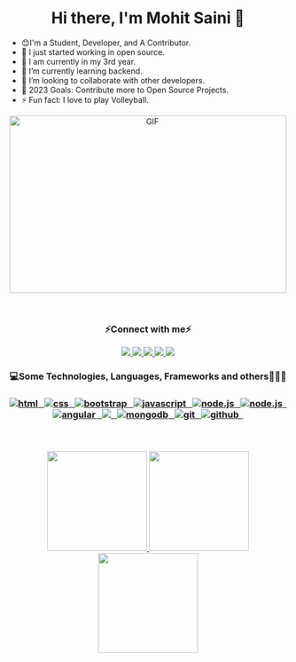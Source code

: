 # <h1 align="center">Hi there, I'm Mohit Saini 👋</h1>

- 😊I'm a Student, Developer, and A Contributor.
- 🔭 I just started working in open source.
- 🏫 I am currently in my 3rd year.
- 🌱 I’m currently learning backend.
- 👯 I’m looking to collaborate with other developers.
- 🥅 2023 Goals: Contribute more to Open Source Projects.
- ⚡ Fun fact: I love to play Volleyball.

<p align="center">
 <img align="centre" alt="GIF" src="https://github.com/abhisheknaiidu/abhisheknaiidu/blob/master/code.gif?raw=true" width="500" height="320" />
</p>
<br>

<!-- <h3 align="center">Connect with me</h3>

<p align="center">
   <a href="https://www.linkedin.com/in/msaini0r/">
		<img src="https://img.shields.io/badge/Linkedin-2088FF?&style=for-the-badge&logo=linkedin&logoColor=white" />
	</a>
	<a href="mailto:msaini0r@gmail.com">
		<img src="https://img.shields.io/badge/Gmail-D14836?style=for-the-badge&logo=gmail&logoColor=white" />
	</a>
  	<a href="https://twitter.com/msaini0r">
		<img src="https://img.shields.io/badge/Twitter-00cbe6?style=for-the-badge&logo=twitter&logoColor=white" />
	</a> -->
<!--
</p> -->

<h3 align="center">⚡Connect with me⚡</h3>

<p align="center">
   <a href="https://www.linkedin.com/in/msaini0r/">
		<img src="https://img.shields.io/badge/Linkedin-2088FF?&style=for-the-badge&logo=linkedin&logoColor=white" />
	</a>
  	<a href="https://twitter.com/msaini0r">
		<img src="https://img.shields.io/badge/Twitter-00cbe6?style=for-the-badge&logo=twitter&logoColor=white" />
	</a>
	<a href="https://open.spotify.com/playlist/0hm6fhnsFwXCPbr74Ie2DO?si=8300a6d916f94e02">
		<img src="https://img.shields.io/badge/Spotify-239120?&style=for-the-badge&logo=spotify&logoColor=white" />
	</a>
	<a href="https://www.youtube.com/channel/UChLhIjQppo-3d9ebeZIusZg">
		<img src="https://img.shields.io/badge/YouTube-E50914?style=for-the-badge&logo=youtube&logoColor=white" />
	</a>
	<a href="https://leetcode.com/msaini1r/">
		<img src="https://img.shields.io/badge/-LeetCode-E34F26?style=for-the-badge&logo=LeetCode&logoColor=black" />
	</a>
</p>

<h3 align="center">💻Some Technologies, Languages, Frameworks and others🧑🏻‍💻<h3/>
  
<p align="center">
	<a href="https://html.com/">
	   <img src="https://img.shields.io/badge/HTML-239120?style=for-the-badge&logo=html5&logoColor=white" alt="html" />&nbsp;&nbsp;
	</a>
	<a href="https://www.w3.org/TR/css-2020/">
	   <img src="https://img.shields.io/badge/CSS3-1572B6?style=for-the-badge&logo=css3&logoColor=white" alt="css" />&nbsp;&nbsp;
	</a>
	<a href="https://getbootstrap.com/">
	   <img src="https://img.shields.io/badge/Bootstrap-563D7C?style=for-the-badge&logo=bootstrap&logoColor=white" alt="bootstrap" />&nbsp;&nbsp;
	</a>
	<a href="https://www.javascript.com/">
	   <img src="https://img.shields.io/badge/JavaScript-323330?style=for-the-badge&logo=javascript&logoColor=F7DF1E" alt="javascript" />&nbsp;&nbsp;
	</a>
	<a href="https://nodejs.org/en/">
	   <img src="https://img.shields.io/badge/Node.js-239120?style=for-the-badge&logo=node.js&logoColor=white" alt="node.js" />&nbsp;&nbsp;
	</a>
	<a href="https://reactjs.org/">
	   <img src="https://img.shields.io/badge/React-092E20?style=for-the-badge&logo=react&logoColor=61DAFB" alt="node.js" />&nbsp;&nbsp;
	</a>
	<a href="https://angular.io/">
	   <img src="https://img.shields.io/badge/Angular-DD0031?style=for-the-badge&logo=angular&logoColor=white" alt="angular" />&nbsp;&nbsp;
	</a>
	<a href="https://www.java.com/en/">
	   <img src="https://img.shields.io/badge/Java-ED8B00?style=for-the-badge&logo=java&logoColor=white" />&nbsp;&nbsp;
	</a>
	<a href="https://www.mongodb.com/">
	   <img src="https://img.shields.io/badge/MongoDB-239120?style=for-the-badge&logo=mongodb&logoColor=white" alt="mongodb" />&nbsp;&nbsp;
	</a>
	<a href="https://git-scm.com/">
	   <img src="https://img.shields.io/badge/git-F05032?style=for-the-badge&logo=git&logoColor=white" alt="git" />&nbsp;&nbsp;
	</a>
    <a href="https://github.com/">
    <img src="https://img.shields.io/badge/GitHub-100000?style=for-the-badge&logo=github&logoColor=white" alt="github" />&nbsp;&nbsp;
	</a>

<br />
<br />

<br>
<p align="center">
<a href="https://github.com/UtkarshMishra12">
  <img height="180em" src="https://github-readme-stats-eight-theta.vercel.app/api?username=msaini0r&show_icons=true&theme=algolia&include_all_commits=true&count_private=true"/>
  <img height="180em" src="https://github-readme-stats-eight-theta.vercel.app/api/top-langs/?username=msaini0r&layout=compact&langs_count=8&theme=algolia"/>
  <img height="180em" src="https://github-readme-streak-stats.herokuapp.com/?user=msaini0r&theme=tokyonight"/>	
</a>
</p>

